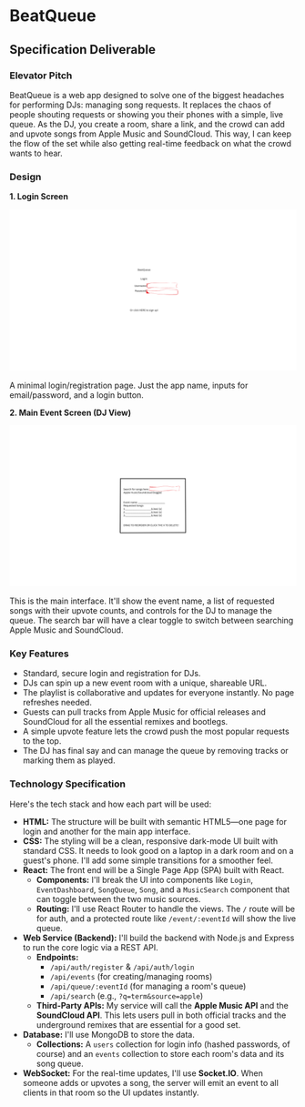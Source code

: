 # BeatQueue

## Specification Deliverable

### Elevator Pitch

BeatQueue is a web app designed to solve one of the biggest headaches for performing DJs: managing song requests. It replaces the chaos of people shouting requests or showing you their phones with a simple, live queue. As the DJ, you create a room, share a link, and the crowd can add and upvote songs from Apple Music and SoundCloud. This way, I can keep the flow of the set while also getting real-time feedback on what the crowd wants to hear.

### Design

**1. Login Screen**

![Login Screen Sketch](BeatQueue.png)

A minimal login/registration page. Just the app name, inputs for email/password, and a login button.

**2. Main Event Screen (DJ View)**

![Main Event Screen Sketch](c.png)

This is the main interface. It'll show the event name, a list of requested songs with their upvote counts, and controls for the DJ to manage the queue. The search bar will have a clear toggle to switch between searching Apple Music and SoundCloud.

### Key Features

- Standard, secure login and registration for DJs.
- DJs can spin up a new event room with a unique, shareable URL.
- The playlist is collaborative and updates for everyone instantly. No page refreshes needed.
- Guests can pull tracks from Apple Music for official releases and SoundCloud for all the essential remixes and bootlegs.
- A simple upvote feature lets the crowd push the most popular requests to the top.
- The DJ has final say and can manage the queue by removing tracks or marking them as played.

### Technology Specification

Here's the tech stack and how each part will be used:

*   **HTML:** The structure will be built with semantic HTML5—one page for login and another for the main app interface.
*   **CSS:** The styling will be a clean, responsive dark-mode UI built with standard CSS. It needs to look good on a laptop in a dark room and on a guest's phone. I'll add some simple transitions for a smoother feel.
*   **React:** The front end will be a Single Page App (SPA) built with React.
    *   **Components:** I'll break the UI into components like `Login`, `EventDashboard`, `SongQueue`, `Song`, and a `MusicSearch` component that can toggle between the two music sources.
    *   **Routing:** I'll use React Router to handle the views. The `/` route will be for auth, and a protected route like `/event/:eventId` will show the live queue.
*   **Web Service (Backend):** I'll build the backend with Node.js and Express to run the core logic via a REST API.
    *   **Endpoints:**
        *   `/api/auth/register` & `/api/auth/login`
        *   `/api/events` (for creating/managing rooms)
        *   `/api/queue/:eventId` (for managing a room's queue)
        *   `/api/search` (e.g., `?q=term&source=apple`)
    *   **Third-Party APIs:** My service will call the **Apple Music API** and the **SoundCloud API**. This lets users pull in both official tracks and the underground remixes that are essential for a good set.
*   **Database:** I'll use MongoDB to store the data.
    *   **Collections:** A `users` collection for login info (hashed passwords, of course) and an `events` collection to store each room's data and its song queue.
*   **WebSocket:** For the real-time updates, I'll use **Socket.IO**. When someone adds or upvotes a song, the server will emit an event to all clients in that room so the UI updates instantly.


